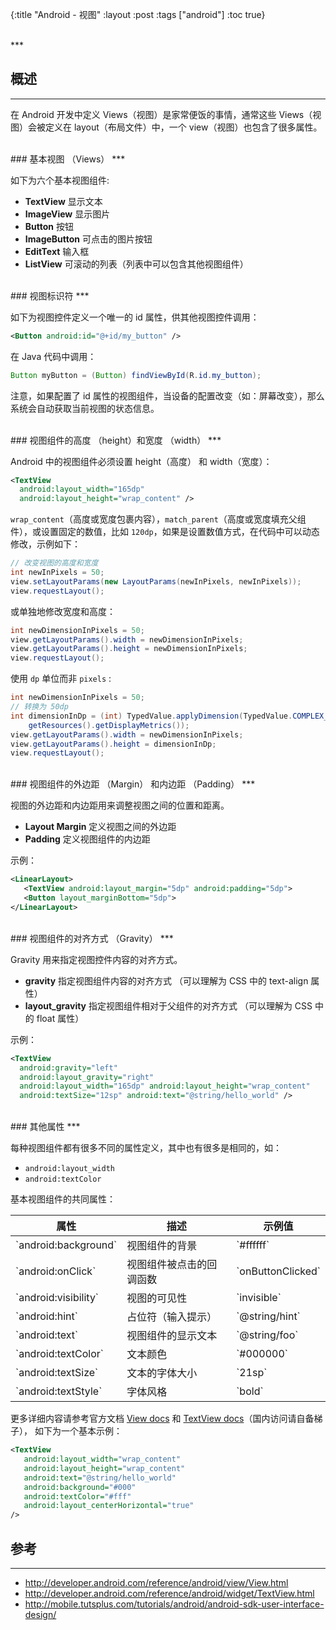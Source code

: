 {:title "Android - 视图"
 :layout :post
 :tags  ["android"]
 :toc true}

<br>
***
<br>

## 概述
***

在 Android 开发中定义 Views（视图）是家常便饭的事情，通常这些 Views（视图）会被定义在 layout（布局文件）中，一个 view（视图）也包含了很多属性。

<br>
### 基本视图 （Views）
***

如下为六个基本视图组件:

* **TextView** 显示文本
* **ImageView** 显示图片
* **Button** 按钮
* **ImageButton** 可点击的图片按钮
* **EditText** 输入框
* **ListView** 可滚动的列表（列表中可以包含其他视图组件）

<br>
### 视图标识符
***

如下为视图控件定义一个唯一的 id 属性，供其他视图控件调用：

```xml
<Button android:id="@+id/my_button" />
```

在 Java 代码中调用：

```java
Button myButton = (Button) findViewById(R.id.my_button);
```

注意，如果配置了 id 属性的视图组件，当设备的配置改变（如：屏幕改变），那么系统会自动获取当前视图的状态信息。

<br>
### 视图组件的高度 （height）和宽度 （width）
***

Android 中的视图组件必须设置 height（高度） 和 width（宽度）：

```xml
<TextView
  android:layout_width="165dp"
  android:layout_height="wrap_content" />
```

`wrap_content`（高度或宽度包裹内容），`match_parent`（高度或宽度填充父组件），或设置固定的数值，比如 `120dp`，如果是设置数值方式，在代码中可以动态修改，示例如下：

```java
// 改变视图的高度和宽度
int newInPixels = 50;
view.setLayoutParams(new LayoutParams(newInPixels, newInPixels));
view.requestLayout();
```

或单独地修改宽度和高度：

```java
int newDimensionInPixels = 50;
view.getLayoutParams().width = newDimensionInPixels;
view.getLayoutParams().height = newDimensionInPixels;
view.requestLayout();
```

使用 `dp` 单位而非 `pixels` :

```java
int newDimensionInPixels = 50;
// 转换为 50dp
int dimensionInDp = (int) TypedValue.applyDimension(TypedValue.COMPLEX_UNIT_DIP, newDimensionInPixels,
    getResources().getDisplayMetrics());
view.getLayoutParams().width = newDimensionInPixels;
view.getLayoutParams().height = dimensionInDp;
view.requestLayout();
```

<br>
### 视图组件的外边距 （Margin） 和内边距 （Padding）
***

视图的外边距和内边距用来调整视图之间的位置和距离。

* **Layout Margin** 定义视图之间的外边距
* **Padding** 定义视图组件的内边距

示例：

```xml
<LinearLayout>
   <TextView android:layout_margin="5dp" android:padding="5dp">
   <Button layout_marginBottom="5dp">
</LinearLayout>
```

<br>
### 视图组件的对齐方式 （Gravity）
***

Gravity 用来指定视图控件内容的对齐方式。

* **gravity** 指定视图组件内容的对齐方式 （可以理解为 CSS 中的 text-align 属性）
* **layout_gravity** 指定视图组件相对于父组件的对齐方式 （可以理解为 CSS 中的 float 属性）

示例：

```xml
<TextView
  android:gravity="left"
  android:layout_gravity="right"
  android:layout_width="165dp" android:layout_height="wrap_content"
  android:textSize="12sp" android:text="@string/hello_world" />
```

<br>
### 其他属性
***

每种视图组件都有很多不同的属性定义，其中也有很多是相同的，如：

* `android:layout_width`
* `android:textColor`

基本视图组件的共同属性：

<table class="table table-bordered">
<thead>
<tr>
<th>属性</th>
<th>描述</th>
<th>示例值</th>
</tr>
</thead>
<tbody>
<tr>
<td>`android:background`</td>
<td>视图组件的背景</td>
<td>`#ffffff`</td>
</tr>

<tr>
<td>`android:onClick`</td>
<td>视图组件被点击的回调函数</td>
<td>`onButtonClicked`</td>
</tr>

<tr>
<td>`android:visibility`</td>
<td>视图的可见性</td>
<td>`invisible`</td>
</tr>

<tr>
<td>`android:hint`</td>
<td>占位符（输入提示）</td>
<td>`@string/hint`</td>
</tr>

<tr>
<td>`android:text`</td>
<td>视图组件的显示文本</td>
<td>`@string/foo`</td>
</tr>

<tr>
<td>`android:textColor`</td>
<td>文本颜色</td>
<td>`#000000`</td>
</tr>

<tr>
<td>`android:textSize`</td>
<td>文本的字体大小</td>
<td>`21sp`</td>
</tr>

<tr>
<td>`android:textStyle`</td>
<td>字体风格</td>
<td>`bold`</td>
</tr>
</tbody>
</table>

更多详细内容请参考官方文档 [View docs](http://developer.android.com/reference/android/view/View.html) 和 [TextView docs](http://developer.android.com/reference/android/widget/TextView.html)（国内访问请自备梯子）， 如下为一个基本示例：

```xml
<TextView
   android:layout_width="wrap_content"
   android:layout_height="wrap_content"
   android:text="@string/hello_world"
   android:background="#000"
   android:textColor="#fff"
   android:layout_centerHorizontal="true"
/>
```

## 参考
***

* <http://developer.android.com/reference/android/view/View.html>
* <http://developer.android.com/reference/android/widget/TextView.html>
* <http://mobile.tutsplus.com/tutorials/android/android-sdk-user-interface-design/>
